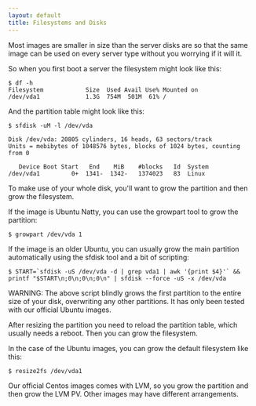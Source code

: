 ```yaml
---
layout: default
title: Filesystems and Disks
---
```


Most images are smaller in size than the server disks are so that the
same image can be used on every server type without you worrying if it
will it.

So when you first boot a server the filesystem might look like this:

    $ df -h
    Filesystem            Size  Used Avail Use% Mounted on
    /dev/vda1             1.3G  754M  501M  61% /

And the partition table might look like this:

    $ sfdisk -uM -l /dev/vda
    
    Disk /dev/vda: 20805 cylinders, 16 heads, 63 sectors/track
    Units = mebibytes of 1048576 bytes, blocks of 1024 bytes, counting from 0
    
       Device Boot Start   End    MiB    #blocks   Id  System
    /dev/vda1         0+  1341-  1342-   1374023   83  Linux

To make use of your whole disk, you'll want to grow the partition and
then grow the filesystem.

If the image is Ubuntu Natty, you can use the growpart tool to grow
the partition:

    $ growpart /dev/vda 1

If the image is an older Ubuntu, you can usually grow the main
partition automatically using the sfdisk tool and a bit of scripting:

    $ START=`sfdisk -uS /dev/vda -d | grep vda1 | awk '{print $4}'` && printf "$START\n;0\n;0\n;0\n" | sfdisk --force -uS -x /dev/vda

WARNING: The above script blindly grows the first partition to the
entire size of your disk, overwriting any other partitions. It has
only been tested with our official Ubuntu images.

After resizing the partition you need to reload the partition table,
which usually needs a reboot. Then you can grow the filesystem.

In the case of the Ubuntu images, you can grow the default filesystem
like this:

    $ resize2fs /dev/vda1

Our official Centos images comes with LVM, so you grow the partition
and then grow the LVM PV. Other images may have different
arrangements.
